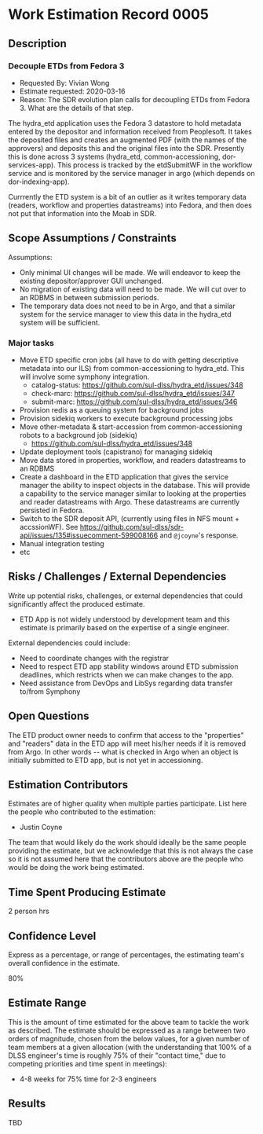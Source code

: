 # Work Estimation Record 0005

## Description

### Decouple ETDs from Fedora 3

* Requested By: Vivian Wong
* Estimate requested: 2020-03-16
* Reason: The SDR evolution plan calls for decoupling ETDs from Fedora 3.  What are the details of that step.

The hydra_etd application uses the Fedora 3 datastore to hold metadata entered by the depositor and information received from Peoplesoft.  It takes the deposited files and creates an augmented PDF (with the names of the approvers) and deposits this and the original files into the SDR.  Presently this is done across 3 systems (hydra_etd, common-accessioning, dor-services-app).  This process is tracked by the etdSubmitWF in the workflow service and is monitored by the service manager in argo (which depends on dor-indexing-app).

Currrently the ETD system is a bit of an outlier as it writes temporary data (readers, workflow and properties datastreams) into Fedora, and then does not put that information into the Moab in SDR.

## Scope Assumptions / Constraints

Assumptions:

* Only minimal UI changes will be made. We will endeavor to keep the existing depositor/approver GUI unchanged.
* No migration of existing data will need to be made.  We will cut over to an RDBMS in between submission periods.
* The temporary data does not need to be in Argo, and that a similar system for the service manager to view this data in the hydra_etd system will be sufficient.

### Major tasks

* Move ETD specific cron jobs (all have to do with getting descriptive metadata into our ILS) from common-accessioning to hydra_etd.  This will involve some symphony integration.
  * catalog-status: <https://github.com/sul-dlss/hydra_etd/issues/348>
  * check-marc: <https://github.com/sul-dlss/hydra_etd/issues/347>
  * submit-marc: <https://github.com/sul-dlss/hydra_etd/issues/346>
* Provision redis as a queuing system for background jobs
* Provision sidekiq workers to execute background processing jobs
* Move other-metadata & start-accession from common-accessioning robots to a background job (sidekiq)
  * <https://github.com/sul-dlss/hydra_etd/issues/348>
* Update deployment tools (capistrano) for managing sidekiq
* Move data stored in properties, workflow, and readers datastreams to an RDBMS
* Create a dashboard in the ETD application that gives the service manager the ability to inspect objects in the database. This will provide a capability to the service manager similar to looking at the properties and reader datastreams with Argo. These datastreams are currently persisted in Fedora.
* Switch to the SDR deposit API, (currently using files in NFS mount + accssionWF). See <https://github.com/sul-dlss/sdr-api/issues/135#issuecomment-599008166> and `@jcoyne`'s response.
* Manual integration testing
* etc

## Risks / Challenges / External Dependencies

Write up potential risks, challenges, or external dependencies that could significantly affect the produced estimate.

* ETD App is not widely understood by development team and this estimate is primarily based on the expertise of a single engineer.

External dependencies could include:

* Need to coordinate changes with the registrar
* Need to respect ETD app stability windows around ETD submission deadlines, which restricts when we can make changes to the app.
* Need assistance from DevOps and LibSys regarding data transfer to/from Symphony

## Open Questions

The ETD product owner needs to confirm that access to the "properties" and "readers" data in the ETD app will meet his/her needs if it is removed from Argo. In other words -- what is checked in Argo when an object is initially submitted to ETD app, but is not yet in accessioning.

## Estimation Contributors

Estimates are of higher quality when multiple parties participate. List here the people who contributed to the estimation:

* Justin Coyne

The team that would likely do the work should ideally be the same people providing the estimate, but we acknowledge that this is not always the case so it is not assumed here that the contributors above are the people who would be doing the work being estimated.

## Time Spent Producing Estimate

2 person hrs

## Confidence Level

Express as a percentage, or range of percentages, the estimating team's overall confidence in the estimate.

80%

## Estimate Range

This is the amount of time estimated for the above team to tackle the work as described. The estimate should be expressed as a range between two orders of magnitude, chosen from the below values, for a given number of team members at a given allocation (with the understanding that 100% of a DLSS engineer's time is roughly 75% of their "contact time," due to competing priorities and time spent in meetings):

* 4-8 weeks for 75% time for 2-3 engineers

## Results

TBD

